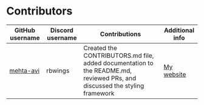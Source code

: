 # Contributors

| GitHub username | Discord username | Contributions | Additional info |
|-----------------|------------------|---------------|-----------------|
| [mehta-avi](https://github.com/mehta-avi) | rbwings | Created the CONTRIBUTORS.md file, added documentation to the README.md, reviewed PRs, and discussed the styling framework |[My website](https://avimehta.info/) |